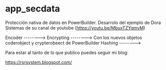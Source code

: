 # app_secdata
Protección nativa de datos en PowerBuilder.
Desarrolo del ejemplo de Dora Sistemas de su canal de youtube (https://youtu.be/MbuxTZYqmvM)

Encoder     -------->
Encrypting  --------> Con los nuevos objetos coderobject y crypterobeect de PowerBuilder
Hashing     -------->

Para estar al tanto de lo que publico puedes seguir mi blog:

https://rsrsystem.blogspot.com/
